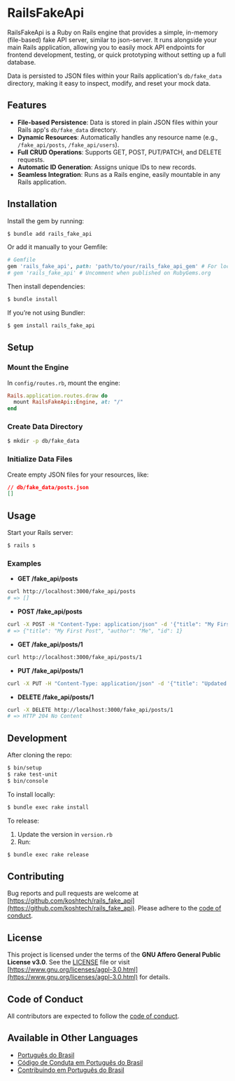 # RailsFakeApi

RailsFakeApi is a Ruby on Rails engine that provides a simple, in-memory (file-based) fake API server, similar to json-server. It runs alongside your main Rails application, allowing you to easily mock API endpoints for frontend development, testing, or quick prototyping without setting up a full database.

Data is persisted to JSON files within your Rails application's `db/fake_data` directory, making it easy to inspect, modify, and reset your mock data.

## Features

- **File-based Persistence**: Data is stored in plain JSON files within your Rails app's `db/fake_data` directory.
- **Dynamic Resources**: Automatically handles any resource name (e.g., `/fake_api/posts`, `/fake_api/users`).
- **Full CRUD Operations**: Supports GET, POST, PUT/PATCH, and DELETE requests.
- **Automatic ID Generation**: Assigns unique IDs to new records.
- **Seamless Integration**: Runs as a Rails engine, easily mountable in any Rails application.

## Installation

Install the gem by running:

```bash
$ bundle add rails_fake_api
```

Or add it manually to your Gemfile:

```ruby
# Gemfile
gem 'rails_fake_api', path: 'path/to/your/rails_fake_api_gem' # For local development
# gem 'rails_fake_api' # Uncomment when published on RubyGems.org
```

Then install dependencies:

```bash
$ bundle install
```

If you’re not using Bundler:

```bash
$ gem install rails_fake_api
```

## Setup

### Mount the Engine

In `config/routes.rb`, mount the engine:

```ruby
Rails.application.routes.draw do
  mount RailsFakeApi::Engine, at: "/"
end
```

### Create Data Directory

```bash
$ mkdir -p db/fake_data
```

### Initialize Data Files

Create empty JSON files for your resources, like:

```json
// db/fake_data/posts.json
[]
```

## Usage

Start your Rails server:

```bash
$ rails s
```

### Examples

- **GET /fake_api/posts**

```bash
curl http://localhost:3000/fake_api/posts
# => []
```

- **POST /fake_api/posts**

```bash
curl -X POST -H "Content-Type: application/json" -d '{"title": "My First Post", "author": "Me"}' http://localhost:3000/fake_api/posts
# => {"title": "My First Post", "author": "Me", "id": 1}
```

- **GET /fake_api/posts/1**

```bash
curl http://localhost:3000/fake_api/posts/1
```

- **PUT /fake_api/posts/1**

```bash
curl -X PUT -H "Content-Type: application/json" -d '{"title": "Updated Post", "status": "published"}' http://localhost:3000/fake_api/posts/1
```

- **DELETE /fake_api/posts/1**

```bash
curl -X DELETE http://localhost:3000/fake_api/posts/1
# => HTTP 204 No Content
```

## Development

After cloning the repo:

```bash
$ bin/setup
$ rake test-unit
$ bin/console
```

To install locally:

```bash
$ bundle exec rake install
```

To release:

1. Update the version in `version.rb`
2. Run:

```bash
$ bundle exec rake release
```

## Contributing

Bug reports and pull requests are welcome at [https://github.com/koshtech/rails_fake_api](https://github.com/koshtech/rails_fake_api). Please adhere to the [code of conduct](https://github.com/koshtech/rails_fake_api/blob/master/CODE_OF_CONDUCT.md).

## License

This project is licensed under the terms of the **GNU Affero General Public License v3.0**. See the [LICENSE](LICENSE) file or visit [https://www.gnu.org/licenses/agpl-3.0.html](https://www.gnu.org/licenses/agpl-3.0.html) for details.

## Code of Conduct

All contributors are expected to follow the [code of conduct](https://github.com/koshtech/rails_fake_api/blob/master/CODE_OF_CONDUCT.md).

## Available in Other Languages

- [Português do Brasil](docs/pt-BR/README.md)
- [Código de Conduta em Português do Brasil](docs/pt-BR/CODE_OF_CONDUCT.md)
- [Contribuindo em Português do Brasil](docs/pt-BR/CONTRIBUTING.md)
